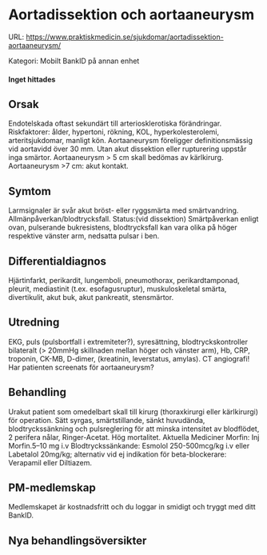 # Aortadissektion och aortaaneurysm

URL: https://www.praktiskmedicin.se/sjukdomar/aortadissektion-aortaaneurysm/



Kategori: Mobilt BankID på annan enhet

#### Inget hittades

## Orsak

Endotelskada oftast sekundärt till arteriosklerotiska förändringar. Riskfaktorer: ålder, hypertoni, rökning, KOL, hyperkolesterolemi, arteritsjukdomar, manligt kön. Aortaaneurysm föreligger definitionsmässig vid aortavidd över 30 mm. Utan akut dissektion eller rupturering uppstår inga smärtor. Aortaaneurysm > 5 cm skall bedömas av kärlkirurg. Aortaaneurysm >7 cm: akut kontakt.

## Symtom

Larmsignaler är svår akut bröst- eller ryggsmärta med smärtvandring. Allmänpåverkan/blodtrycksfall.
Status:(vid dissektion) Smärtpåverkan enligt ovan, pulserande bukresistens, blodtrycksfall kan vara olika på höger respektive vänster arm, nedsatta pulsar i ben.

## Differentialdiagnos

Hjärtinfarkt, perikardit, lungemboli, pneumothorax, perikardtamponad, pleurit, mediastinit (t.ex. esofagusruptur), muskuloskeletal smärta, divertikulit, akut buk, akut pankreatit, stensmärtor.

## Utredning

EKG, puls (pulsbortfall i extremiteter?), syresättning, blodtryckskontroller bilateralt (> 20mmHg skillnaden mellan höger och vänster arm), Hb, CRP, troponin, CK-MB, D-dimer, (kreatinin, leverstatus, amylas).
CT angiografi!
Har patienten screenats för aortaaneurysm?

## Behandling

Urakut patient som omedelbart skall till kirurg (thoraxkirurgi eller kärlkirurgi) för operation. Sätt syrgas, smärtstillande, sänkt huvudända, blodtryckssänkning och pulsreglering för att minska intensitet av blodflödet, 2 perifera nålar, Ringer-Acetat.
Hög mortalitet.
Aktuella Mediciner
Morfin: Inj Morfin.5–10 mg i.v
Blodtryckssänkande: Esmolol 250-500mcg/kg i.v eller Labetalol 20mg/kg; alternativ vid ej indikation för beta-blockerare: Verapamil eller Diltiazem.

## PM-medlemskap

Medlemskapet är kostnadsfritt och du loggar in smidigt och tryggt med ditt BankID.

## Nya behandlingsöversikter

